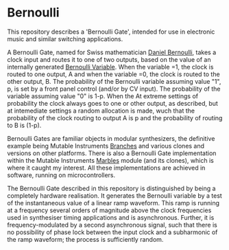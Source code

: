 # Bernoulli

This repository describes a 'Bernoulli Gate', intended for use in electronic music and similar switching applications.

A Bernoulli Gate, named for Swiss mathematician [Daniel Bernoulli](https://en.wikipedia.org/wiki/Daniel_Bernoulli), takes a clock input and routes it to one of two outputs, based on the 
value of an internally generated [Bernoulli Variable](https://web.stanford.edu/class/archive/cs/cs109/cs109.1178/lectureHandouts/070-bernoulli-binomial.pdf). When the variable =1, the clock is routed to one output, A and when the variable =0, the clock is routed to the other output, B. The probability of the Bernoulli variable assuming value "1", p, is set by a front panel control (and/or by CV input). The probability of the variable assuming value "0" is 1-p. When the At extreme settings of probability the clock always goes to one or other output, as described, but at intemediate settings a random allocation is made, wuch that the probability of the clock routing to output A is p and the probability of routing to B is (1-p).

Bernoulli Gates are familiar objects in modular synthesizers, the definitive example being Mutable Instruments [Branches](https://pichenettes.github.io/mutable-instruments-documentation/modules/branches/) and various clones and versions on other platforms. There is also a Bernoulli Gate implementation within the Mutable Instruments [Marbles](https://pichenettes.github.io/mutable-instruments-documentation/modules/marbles/) module (and its clones), which is where it caught my interest. All these implementations are achieved in software, running on microcontrollers.

The Bernoulli Gate described in this repository is distinguished by being a completely hardware realisation. It generates the Bernoulli variable by a test of the instantaneous value of a linear ramp waveform. This ramp is running at a frequency several orders of magnitude above the clock frequencies used in synthesiser timing applications and is asynchronous. Further, it is frequency-modulated by a second asynchronous signal, such that there is no possibility of phase lock between the input clock and a subharmonic of the ramp waveform; the process is sufficiently random.


